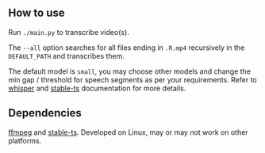 ## How to use
Run `./main.py` to transcribe video(s).

The `--all` option searches for all files ending in `.R.mp4` recursively in the `DEFAULT_PATH` and transcribes them.

The default model is `small`, you may choose other models and change the min gap / threshold for speech segments as per your requirements. Refer to [whisper](https://github.com/openai/whisper) and [stable-ts](https://github.com/jianfch/stable-ts) documentation for more details.

## Dependencies
[ffmpeg](https://ffmpeg.org/download.html) and [stable-ts](https://github.com/jianfch/stable-ts). Developed on Linux, may or may not work on other platforms.
